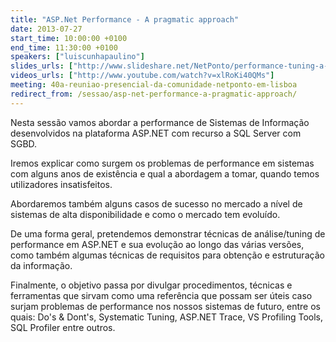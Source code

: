 ```yaml
---
title: "ASP.Net Performance - A pragmatic approach"
date: 2013-07-27
start_time: 10:00:00 +0100
end_time: 11:30:00 +0100
speakers: ["luiscunhapaulino"]
slides_urls: ["http://www.slideshare.net/NetPonto/performance-tuning-a-pragmatic-aproach-luis-paulino"]
videos_urls: ["http://www.youtube.com/watch?v=xlRoKi40QMs"]
meeting: 40a-reuniao-presencial-da-comunidade-netponto-em-lisboa
redirect_from: /sessao/asp-net-performance-a-pragmatic-approach/
---
```

Nesta sessão vamos abordar a performance de Sistemas de Informação desenvolvidos na plataforma ASP.NET com recurso a SQL Server com SGBD.

Iremos explicar como surgem os problemas de performance em sistemas com alguns anos de existência e qual a abordagem a tomar, quando temos utilizadores insatisfeitos.

Abordaremos também alguns casos de sucesso no mercado a nível de sistemas de alta disponibilidade e como o mercado tem evoluído.

De uma forma geral, pretendemos demonstrar técnicas de análise/tuning de performance em ASP.NET e sua evolução ao longo das várias versões, como também algumas técnicas de requisitos para obtenção e estruturação da informação.

Finalmente, o objetivo passa por divulgar procedimentos, técnicas e ferramentas que sirvam como uma referência que possam ser úteis caso surjam problemas de performance nos nossos sistemas de futuro, entre os quais: Do's & Dont's, Systematic Tuning, ASP.NET Trace, VS Profiling Tools, SQL Profiler entre outros.

